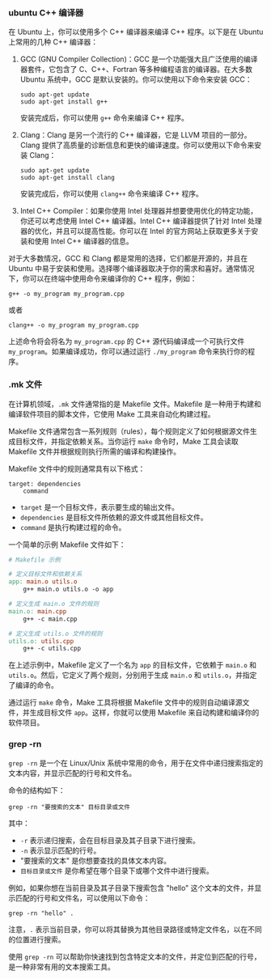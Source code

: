 ### ubuntu C++ 编译器
在 Ubuntu 上，你可以使用多个 C++ 编译器来编译 C++ 程序。以下是在 Ubuntu 上常用的几种 C++ 编译器：

1. GCC (GNU Compiler Collection)：GCC 是一个功能强大且广泛使用的编译器套件，它包含了 C、C++、Fortran 等多种编程语言的编译器。在大多数 Ubuntu 系统中，GCC 是默认安装的。你可以使用以下命令来安装 GCC：

   ```
   sudo apt-get update
   sudo apt-get install g++
   ```

   安装完成后，你可以使用 `g++` 命令来编译 C++ 程序。

2. Clang：Clang 是另一个流行的 C++ 编译器，它是 LLVM 项目的一部分。Clang 提供了高质量的诊断信息和更快的编译速度。你可以使用以下命令来安装 Clang：

   ```
   sudo apt-get update
   sudo apt-get install clang
   ```

   安装完成后，你可以使用 `clang++` 命令来编译 C++ 程序。

3. Intel C++ Compiler：如果你使用 Intel 处理器并想要使用优化的特定功能，你还可以考虑使用 Intel C++ 编译器。Intel C++ 编译器提供了针对 Intel 处理器的优化，并且可以提高性能。你可以在 Intel 的官方网站上获取更多关于安装和使用 Intel C++ 编译器的信息。

对于大多数情况，GCC 和 Clang 都是常用的选择，它们都是开源的，并且在 Ubuntu 中易于安装和使用。选择哪个编译器取决于你的需求和喜好。通常情况下，你可以在终端中使用命令来编译你的 C++ 程序，例如：

```
g++ -o my_program my_program.cpp
```

或者

```
clang++ -o my_program my_program.cpp
```

上述命令将会将名为 `my_program.cpp` 的 C++ 源代码编译成一个可执行文件 `my_program`。如果编译成功，你可以通过运行 `./my_program` 命令来执行你的程序。

### .mk 文件
在计算机领域，`.mk` 文件通常指的是 Makefile 文件。Makefile 是一种用于构建和编译软件项目的脚本文件，它使用 Make 工具来自动化构建过程。

Makefile 文件通常包含一系列规则（rules），每个规则定义了如何根据源文件生成目标文件，并指定依赖关系。当你运行 `make` 命令时，Make 工具会读取 Makefile 文件并根据规则执行所需的编译和构建操作。

Makefile 文件中的规则通常具有以下格式：

```
target: dependencies
    command
```

- `target` 是一个目标文件，表示要生成的输出文件。
- `dependencies` 是目标文件所依赖的源文件或其他目标文件。
- `command` 是执行构建过程的命令。

一个简单的示例 Makefile 文件如下：

```makefile
# Makefile 示例

# 定义目标文件和依赖关系
app: main.o utils.o
    g++ main.o utils.o -o app

# 定义生成 main.o 文件的规则
main.o: main.cpp
    g++ -c main.cpp

# 定义生成 utils.o 文件的规则
utils.o: utils.cpp
    g++ -c utils.cpp
```

在上述示例中，Makefile 定义了一个名为 `app` 的目标文件，它依赖于 `main.o` 和 `utils.o`。然后，它定义了两个规则，分别用于生成 `main.o` 和 `utils.o`，并指定了编译的命令。

通过运行 `make` 命令，Make 工具将根据 Makefile 文件中的规则自动编译源文件，并生成目标文件 `app`。这样，你就可以使用 Makefile 来自动构建和编译你的软件项目。

### grep -rn 
`grep -rn` 是一个在 Linux/Unix 系统中常用的命令，用于在文件中递归搜索指定的文本内容，并显示匹配的行号和文件名。

命令的结构如下：

```
grep -rn "要搜索的文本" 目标目录或文件
```

其中：

- `-r` 表示递归搜索，会在目标目录及其子目录下进行搜索。
- `-n` 表示显示匹配的行号。
- "要搜索的文本" 是你想要查找的具体文本内容。
- `目标目录或文件` 是你希望在哪个目录下或哪个文件中进行搜索。

例如，如果你想在当前目录及其子目录下搜索包含 "hello" 这个文本的文件，并显示匹配的行号和文件名，可以使用以下命令：

```
grep -rn "hello" .
```

注意，`.` 表示当前目录，你可以将其替换为其他目录路径或特定文件名，以在不同的位置进行搜索。

使用 `grep -rn` 可以帮助你快速找到包含特定文本的文件，并定位到匹配的行号，是一种非常有用的文本搜索工具。